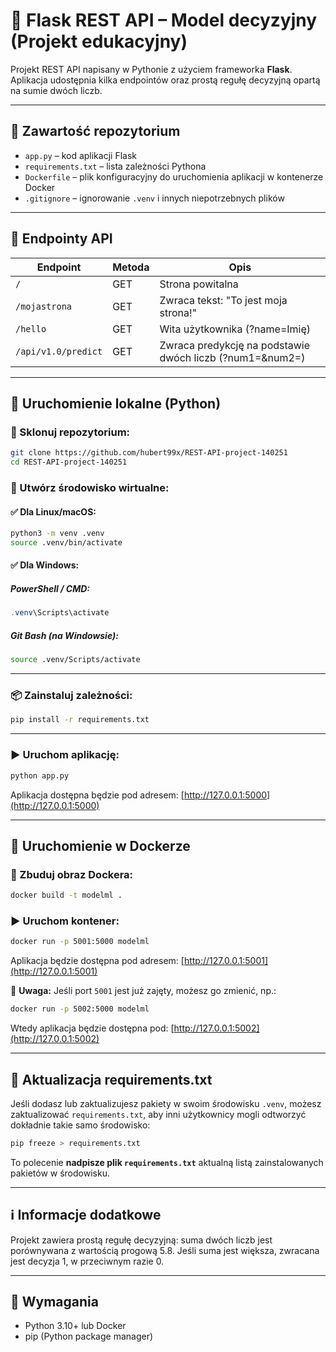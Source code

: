 # 🧪 Flask REST API – Model decyzyjny (Projekt edukacyjny)

Projekt REST API napisany w Pythonie z użyciem frameworka **Flask**. Aplikacja udostępnia kilka endpointów oraz prostą regułę decyzyjną opartą na sumie dwóch liczb.

---

## 📁 Zawartość repozytorium

- `app.py` – kod aplikacji Flask
- `requirements.txt` – lista zależności Pythona
- `Dockerfile` – plik konfiguracyjny do uruchomienia aplikacji w kontenerze Docker
- `.gitignore` – ignorowanie `.venv` i innych niepotrzebnych plików

---

## 📡 Endpointy API

| Endpoint            | Metoda | Opis                                  |
|---------------------|--------|----------------------------------------|
| `/`                 | GET    | Strona powitalna                      |
| `/mojastrona`       | GET    | Zwraca tekst: "To jest moja strona!" |
| `/hello`            | GET    | Wita użytkownika (?name=Imię)         |
| `/api/v1.0/predict` | GET    | Zwraca predykcję na podstawie dwóch liczb (?num1=&num2=) |

---

## 🚀 Uruchomienie lokalne (Python)

### 🔽 Sklonuj repozytorium:

```bash
git clone https://github.com/hubert99x/REST-API-project-140251
cd REST-API-project-140251
```

### 🧱 Utwórz środowisko wirtualne:

#### ✅ Dla Linux/macOS:
```bash
python3 -m venv .venv
source .venv/bin/activate
```

#### ✅ Dla Windows:

##### PowerShell / CMD:
```powershell
.venv\Scripts\activate
```

##### Git Bash (na Windowsie):
```bash
source .venv/Scripts/activate
```

---

### 📦 Zainstaluj zależności:

```bash
pip install -r requirements.txt
```

---

### ▶️ Uruchom aplikację:

```bash
python app.py
```

Aplikacja dostępna będzie pod adresem: [http://127.0.0.1:5000](http://127.0.0.1:5000)

---

## 🐳 Uruchomienie w Dockerze

### 🔧 Zbuduj obraz Dockera:

```bash
docker build -t modelml .
```

### ▶️ Uruchom kontener:

```bash
docker run -p 5001:5000 modelml
```

Aplikacja będzie dostępna pod adresem: [http://127.0.0.1:5001](http://127.0.0.1:5001)

📌 **Uwaga:** Jeśli port `5001` jest już zajęty, możesz go zmienić, np.:

```bash
docker run -p 5002:5000 modelml
```

Wtedy aplikacja będzie dostępna pod: [http://127.0.0.1:5002](http://127.0.0.1:5002)

---

## 🔁 Aktualizacja requirements.txt

Jeśli dodasz lub zaktualizujesz pakiety w swoim środowisku `.venv`, możesz zaktualizować `requirements.txt`, aby inni użytkownicy mogli odtworzyć dokładnie takie samo środowisko:

```bash
pip freeze > requirements.txt
```

To polecenie **nadpisze plik `requirements.txt`** aktualną listą zainstalowanych pakietów w środowisku.

---

## ℹ️ Informacje dodatkowe

Projekt zawiera prostą regułę decyzyjną: suma dwóch liczb jest porównywana z wartością progową 5.8. Jeśli suma jest większa, zwracana jest decyzja 1, w przeciwnym razie 0.

---

## 📌 Wymagania

- Python 3.10+ lub Docker
- pip (Python package manager)
